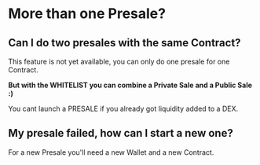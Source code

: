 # More than one Presale?

## Can I do two presales with the same Contract?

This feature is not yet available, you can only do one presale for one Contract.

**But with the WHITELIST you can combine a Private Sale and a Public Sale :)**

You cant launch a PRESALE if you already got liquidity added to a DEX.

## My presale failed, how can I start a new one?

For a new Presale you'll need a new Wallet and a new Contract.
